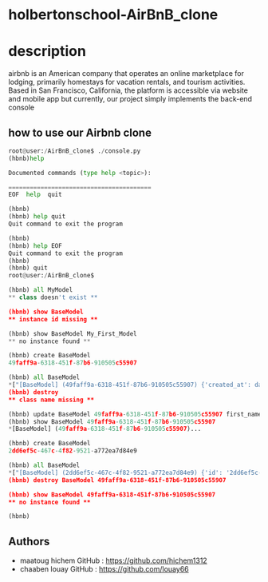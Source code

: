 # holbertonschool-AirBnB_clone
# description

 airbnb is an American company that operates an online marketplace for lodging, primarily homestays for vacation rentals, and tourism activities. Based in San Francisco, California, the platform is accessible via website and mobile app but currently, our project simply implements the back-end console 

## how to use our Airbnb clone

```python
root@user:/AirBnB_clone$ ./console.py
(hbnb)help

Documented commands (type help <topic>):

========================================
EOF  help  quit

(hbnb)
(hbnb) help quit
Quit command to exit the program

(hbnb)
(hbnb) help EOF
Quit command to exit the program
(hbnb)
(hbnb) quit
root@user:/AirBnB_clone$

(hbnb) all MyModel
** class doesn't exist **

(hbnb) show BaseModel
** instance id missing **

(hbnb) show BaseModel My_First_Model
** no instance found **

(hbnb) create BaseModel
49faff9a-6318-451f-87b6-910505c55907

(hbnb) all BaseModel
*["[BaseModel] (49faff9a-6318-451f-87b6-910505c55907) {'created_at': datetime.datetime(2017, 10, 2, 3, 10, 25, 903293)...
(hbnb) destroy
** class name missing **

(hbnb) update BaseModel 49faff9a-6318-451f-87b6-910505c55907 first_name "Betty"
(hbnb) show BaseModel 49faff9a-6318-451f-87b6-910505c55907
*[BaseModel] (49faff9a-6318-451f-87b6-910505c55907)...

(hbnb) create BaseModel
2dd6ef5c-467c-4f82-9521-a772ea7d84e9

(hbnb) all BaseModel
*["[BaseModel] (2dd6ef5c-467c-4f82-9521-a772ea7d84e9) {'id': '2dd6ef5c-467c-4f82-9521-a772ea7d84e9'...
(hbnb) destroy BaseModel 49faff9a-6318-451f-87b6-910505c55907

(hbnb) show BaseModel 49faff9a-6318-451f-87b6-910505c55907
** no instance found **

(hbnb)
```

## Authors
- maatoug hichem GitHub : https://github.com/hichem1312
- chaaben louay GitHub : https://github.com/louay66


